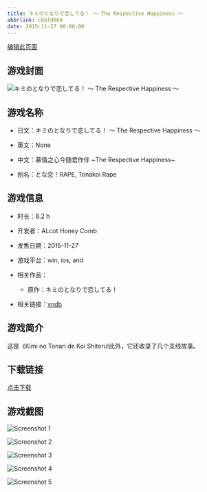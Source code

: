 ```yaml
---
title: キミのとなりで恋してる！ 〜 The Respective Happiness 〜
abbrlink: cbbfd668
date: 2015-11-27 00:00:00
---
```

[编辑此页面](https://github.com/ACG-3/ADV3-source/blob/main/source/_posts/games/%E3%82%AD%E3%83%9F%E3%81%AE%E3%81%A8%E3%81%AA%E3%82%8A%E3%81%A7%E6%81%8B%E3%81%97%E3%81%A6%E3%82%8B%EF%BC%81%20%E3%80%9C%20The%20Respective%20Happiness%20%E3%80%9C.md)

## 游戏封面

![キミのとなりで恋してる！ 〜 The Respective Happiness 〜](https://pan.timero.xyz/d/onedrive/img_lib_001/%E3%82%AD%E3%83%9F%E3%81%AE%E3%81%A8%E3%81%AA%E3%82%8A%E3%81%A7%E6%81%8B%E3%81%97%E3%81%A6%E3%82%8B%EF%BC%81%20%E3%80%9C%20The%20Respective%20Happiness%20%E3%80%9C_cover.avif)


## 游戏名称

- 日文：キミのとなりで恋してる！ 〜 The Respective Happiness 〜
- 英文：None
- 中文：慕情之心今随君作伴 ~The Respective Happiness~

- 别名：とな恋！RAPE, Tonakoi Rape


## 游戏信息

- 时长：8.2 h
- 开发者：ALcot Honey Comb
- 发售日期：2015-11-27
- 游戏平台：win, ios, and
- 相关作品：
   - 原作：キミのとなりで恋してる！

- 相关链接：[vndb](https://vndb.org/v17651)


## 游戏简介

这是《Kimi no Tonari de Koi Shiteru!此外，它还收录了几个支线故事。




## 下载链接

[点击下载](https://pan.timero.xyz/onedrive/adv_lib_001/%E3%82%AD%E3%83%9F%E3%81%AE%E3%81%A8%E3%81%AA%E3%82%8A%E3%81%A7%E6%81%8B%E3%81%97%E3%81%A6%E3%82%8B%EF%BC%81%20%E3%80%9C%20The%20Respective%20Happiness%20%E3%80%9C)


## 游戏截图


![Screenshot 1](https://pan.timero.xyz/d/onedrive/img_lib_001/%E3%82%AD%E3%83%9F%E3%81%AE%E3%81%A8%E3%81%AA%E3%82%8A%E3%81%A7%E6%81%8B%E3%81%97%E3%81%A6%E3%82%8B%EF%BC%81%20%E3%80%9C%20The%20Respective%20Happiness%20%E3%80%9C_Screenshot_1.avif)

![Screenshot 2](https://pan.timero.xyz/d/onedrive/img_lib_001/%E3%82%AD%E3%83%9F%E3%81%AE%E3%81%A8%E3%81%AA%E3%82%8A%E3%81%A7%E6%81%8B%E3%81%97%E3%81%A6%E3%82%8B%EF%BC%81%20%E3%80%9C%20The%20Respective%20Happiness%20%E3%80%9C_Screenshot_2.avif)

![Screenshot 3](https://pan.timero.xyz/d/onedrive/img_lib_001/%E3%82%AD%E3%83%9F%E3%81%AE%E3%81%A8%E3%81%AA%E3%82%8A%E3%81%A7%E6%81%8B%E3%81%97%E3%81%A6%E3%82%8B%EF%BC%81%20%E3%80%9C%20The%20Respective%20Happiness%20%E3%80%9C_Screenshot_3.avif)

![Screenshot 4](https://pan.timero.xyz/d/onedrive/img_lib_001/%E3%82%AD%E3%83%9F%E3%81%AE%E3%81%A8%E3%81%AA%E3%82%8A%E3%81%A7%E6%81%8B%E3%81%97%E3%81%A6%E3%82%8B%EF%BC%81%20%E3%80%9C%20The%20Respective%20Happiness%20%E3%80%9C_Screenshot_4.avif)

![Screenshot 5](https://pan.timero.xyz/d/onedrive/img_lib_001/%E3%82%AD%E3%83%9F%E3%81%AE%E3%81%A8%E3%81%AA%E3%82%8A%E3%81%A7%E6%81%8B%E3%81%97%E3%81%A6%E3%82%8B%EF%BC%81%20%E3%80%9C%20The%20Respective%20Happiness%20%E3%80%9C_Screenshot_5.avif)

